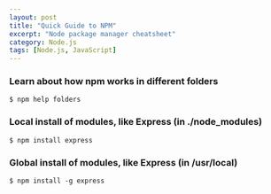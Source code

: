 ```yaml
---
layout: post
title: "Quick Guide to NPM"
excerpt: "Node package manager cheatsheet"
category: Node.js
tags: [Node.js, JavaScript]
---
```

### Learn about how npm works in different folders
    $ npm help folders

### Local install of modules, like Express (in ./node_modules)
    $ npm install express
    
### Global install of modules, like Express (in /usr/local)
    $ npm install -g express